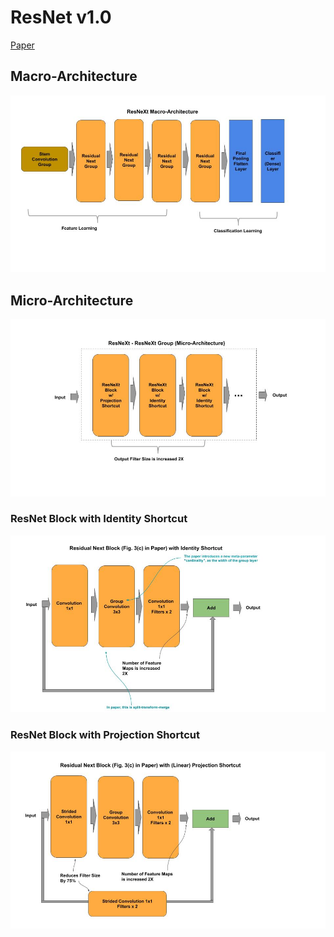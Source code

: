 
# ResNet v1.0

[Paper](https://arxiv.org/pdf/1512.03385.pdf)

## Macro-Architecture

<img src='macro.jpg'>

## Micro-Architecture

<img src='micro.jpg'>

### ResNet Block with Identity Shortcut

<img src='identity-block.jpg'>

### ResNet Block with Projection Shortcut

<img src='projection-block.jpg'>
